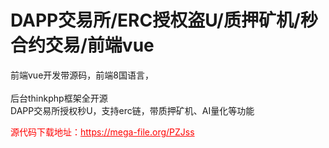# DAPP交易所/ERC授权盗U/质押矿机/秒合约交易/前端vue

前端vue开发带源码，前端8国语言，<br><br>后台thinkphp框架全开源<br>DAPP交易所授权秒U，支持erc链，带质押矿机、AI量化等功能<br>


<p style="color: red;">源代码下载地址：<a href="https://mega-file.org/PZJss" style="color: red;">https://mega-file.org/PZJss</a></p>